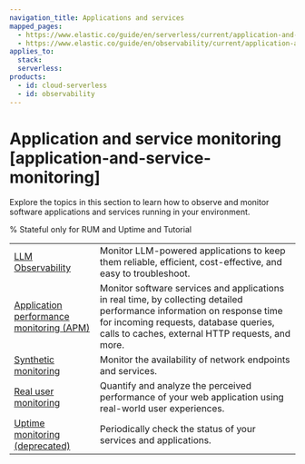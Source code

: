 ```yaml
---
navigation_title: Applications and services
mapped_pages:
  - https://www.elastic.co/guide/en/serverless/current/application-and-service-monitoring.html
  - https://www.elastic.co/guide/en/observability/current/application-and-service-monitoring.html
applies_to:
  stack:
  serverless:
products:
  - id: cloud-serverless
  - id: observability
---
```


# Application and service monitoring [application-and-service-monitoring]


Explore the topics in this section to learn how to observe and monitor software applications and services running in your environment.

% Stateful only for RUM and Uptime and Tutorial

|     |     |
| --- | --- |
| [LLM Observability](/solutions/observability/applications/llm-observability.md) | Monitor LLM-powered applications to keep them reliable, efficient, cost-effective, and easy to troubleshoot.|
| [Application performance monitoring (APM)](/solutions/observability/apm/index.md) | Monitor software services and applications in real time, by collecting detailed performance information on response time for incoming requests, database queries, calls to caches, external HTTP requests, and more. |
| [Synthetic monitoring](/solutions/observability/synthetics/index.md) | Monitor the availability of network endpoints and services. |
| [Real user monitoring](/solutions/observability/applications/user-experience.md) | Quantify and analyze the perceived performance of your web application using real-world user experiences. |
| [Uptime monitoring (deprecated)](/solutions/observability/uptime/index.md) | Periodically check the status of your services and applications. |
